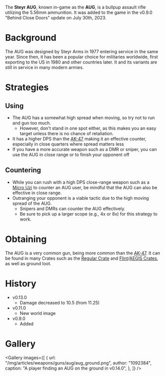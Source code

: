 The **Steyr AUG**, known in-game as the **AUG**, is a bullpup assault rifle utilizing the 5.56mm ammunition. It was added to the game in the v0.9.0 "Behind Close Doors" update on July 30th, 2023.

# Background

The AUG was designed by Steyr Arms in 1977 entering service in the same year. Since then, it has been a popular choice for militaries worldwide, first exporting to the US in 1980 and other countries later. It and its variants are still in service in many modern armies.

# Strategies

## Using

- The AUG has a somewhat high spread when moving, so try not to run and gun too much.
  - However, don't stand in one spot either, as this makes you an easy target unless there is no chance of retaliation.
- It has a higher DPS than the [AK-47](weapons/guns/ak47) making it an effective counter, especially in close quarters where spread matters less
- If you have a more accurate weapon such as a DMR or sniper, you can use the AUG in close range or to finish your opponent off

## Countering

- While you can rush with a high DPS close-range weapon such as a [Micro Uzi](/weapons/guns/micro_uzi) to counter an AUG user, be mindful that the AUG can also be effective in close range.
- Outranging your opponent is a viable tactic due to the high moving spread of the AUG.
  - Snipers and DMRs can counter the AUG effectively.
  - Be sure to pick up a larger scope (e.g., 4x or 8x) for this strategy to work.

# Obtaining

The AUG is a very common gun, being more common than the [AK-47](weapons/guns/ak47). It can be found in many Crates such as the [Regular Crate](/obstacles/regular_crate) and [Flint](/obstacles/flint_crate)/[AEGIS Crates](/obstacles/aegis_crate), as well as ground loot.

# History

- v0.13.0
  - Damage decreased to 10.5 (from 11.25)
- v0.11.0
  - New world image
- v0.9.0
  - Added

# Gallery

<Gallery
  images={[
    {
      url: "/img/articles/weapons/guns/aug/aug_ground.png",
      author: "1092384",
      caption: "A player finding an AUG on the ground in v0.14.0",
    },
  ]}
/>
